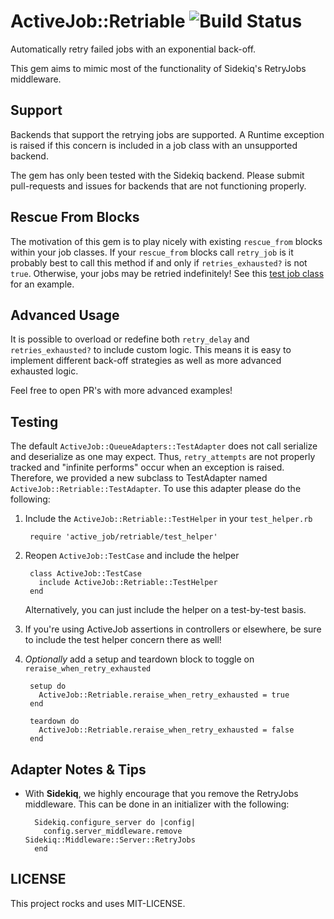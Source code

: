 # ActiveJob::Retriable ![Build Status](https://travis-ci.org/SimplyBuilt/activejob-retriable.svg)

Automatically retry failed jobs with an exponential back-off.

This gem aims to mimic most of the functionality of Sidekiq's
RetryJobs middleware.

## Support

Backends that support the retrying jobs are supported. A Runtime
exception is raised if this concern is included in a job class
with an unsupported backend.

The gem has only been tested with the Sidekiq backend. Please submit
pull-requests and issues for backends that are not functioning properly.

## Rescue From Blocks

The motivation of this gem is to play nicely with existing `rescue_from`
blocks within your job classes. If your `rescue_from` blocks call
`retry_job` is it probably best to call this method if and only if
`retries_exhausted?` is not `true`. Otherwise, your jobs may be retried
indefinitely! See this [test job
class](https://github.com/SimplyBuilt/activejob-retriable/blob/master/test/dummy/app/jobs/rescue_job.rb#L8)
for an example.

## Advanced Usage

It is possible to overload or redefine both `retry_delay` and
`retries_exhausted?` to include custom logic. This means it is easy to
implement different back-off strategies as well as more advanced
exhausted logic.

Feel free to open PR's with more advanced examples!

## Testing

The default `ActiveJob::QueueAdapters::TestAdapter` does not call
serialize and deserialize as one may expect. Thus, `retry_attempts` are
not properly tracked and "infinite performs" occur when an exception is
raised. Therefore, we provided a new subclass to TestAdapter named
`ActiveJob::Retriable::TestAdapter`. To use this adapter please do the
following:

1. Include the `ActiveJob::Retriable::TestHelper` in your `test_helper.rb`

        require 'active_job/retriable/test_helper'

2. Reopen `ActiveJob::TestCase` and include the helper

        class ActiveJob::TestCase
          include ActiveJob::Retriable::TestHelper
        end

   Alternatively, you can just include the helper on a test-by-test
basis.

3. If you're using ActiveJob assertions in controllers or elsewhere, be
   sure to include the test helper concern there as well!

4. *Optionally* add a setup and teardown block to toggle on
   `reraise_when_retry_exhausted`

        setup do
          ActiveJob::Retriable.reraise_when_retry_exhausted = true
        end

        teardown do
          ActiveJob::Retriable.reraise_when_retry_exhausted = false
        end

## Adapter Notes & Tips

- With **Sidekiq**, we highly encourage that you remove the RetryJobs
  middleware. This can be done in an initializer with the following:

        Sidekiq.configure_server do |config|
          config.server_middleware.remove Sidekiq::Middleware::Server::RetryJobs
        end


## LICENSE

This project rocks and uses MIT-LICENSE.
